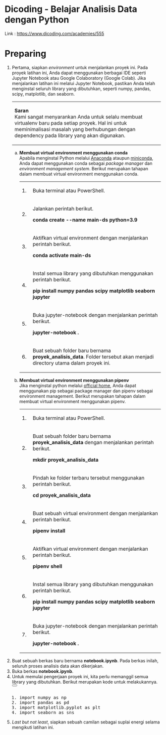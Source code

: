 # Dicoding - Belajar Analisis Data dengan Python

Link : https://www.dicoding.com/academies/555

# Preparing
<div class="mb-5 fr-view academy-tutorial-content content--prettify-light js-content-prettify">
    <ol>
        <li>Pertama, siapkan <em>environment&nbsp;</em>untuk menjalankan proyek ini. Pada proyek latihan ini, Anda dapat
            menggunakan berbagai IDE seperti Jupyter Notebook atau Google Colaboratory (Google Colab). Jika menjalankan
            latihan ini melalui Jupyter Notebook, pastikan Anda telah menginstal seluruh library yang dibutuhkan,
            seperti numpy, pandas, scipy, matplotlib, dan seaborn.<div class="table-responsive">
                <table class="table table-responsive" style="width:100%;">
                    <tbody>
                        <tr>
                            <td style="width:100%;">
                                <p dir="ltr"><strong>Saran</strong><br>Kami sangat menyarankan Anda untuk selalu membuat
                                    virtualenv baru pada setiap proyek. Hal ini untuk meminimalisasi masalah yang
                                    berhubungan dengan dependency pada library yang akan digunakan.</p>
                            </td>
                        </tr>
                    </tbody>
                </table>
            </div>
            <ol style="list-style-type:lower-alpha;">
                <li><strong>Membuat virtual environment menggunakan conda</strong><br>Apabila menginstal Python melalui
                    <a href="https://www.anaconda.com/products/distribution#Downloads" target="_blank"
                        rel="noreferrer noopener"><u>Anaconda</u></a> ataupun <a
                        href="https://docs.conda.io/en/latest/miniconda.html" target="_blank"
                        rel="noreferrer noopener"><u>miniconda</u></a>, Anda dapat menggunakan conda sebagai <em>package
                        manager</em> dan <em>environment management system</em>. Berikut merupakan tahapan dalam membuat
                    virtual environment menggunakan conda.<div class="table-responsive">
                        <table class="table table-responsive">
                            <tbody>
                                <tr>
                                    <td>
                                        <p dir="ltr">1.&nbsp;</p>
                                    </td>
                                    <td>
                                        <p dir="ltr">Buka terminal atau PowerShell.</p>
                                    </td>
                                </tr>
                                <tr>
                                    <td>
                                        <p dir="ltr">2.</p>
                                    </td>
                                    <td>
                                        <p dir="ltr">Jalankan perintah berikut.</p>
                                        <p dir="ltr"><strong>conda create --name main-ds python=3.9</strong></p>
                                    </td>
                                </tr>
                                <tr>
                                    <td>
                                        <p dir="ltr">3.</p>
                                    </td>
                                    <td>
                                        <p dir="ltr">Aktifkan virtual environment dengan menjalankan perintah berikut.
                                        </p>
                                        <p dir="ltr"><strong>conda activate main-ds</strong></p>
                                    </td>
                                </tr>
                                <tr>
                                    <td>
                                        <p dir="ltr">4.</p>
                                    </td>
                                    <td>
                                        <p dir="ltr">Instal semua library yang dibutuhkan menggunakan perintah berikut.
                                        </p>
                                        <p dir="ltr"><strong>p</strong><strong>ip install numpy pandas scipy matplotlib
                                                seaborn jupyter</strong></p>
                                    </td>
                                </tr>
                                <tr>
                                    <td>
                                        <p dir="ltr">5.</p>
                                    </td>
                                    <td>
                                        <p dir="ltr">Buka jupyter-notebook dengan menjalankan perintah berikut.</p>
                                        <p dir="ltr"><strong>jupyter-notebook .</strong></p>
                                    </td>
                                </tr>
                                <tr>
                                    <td>
                                        <p dir="ltr">6.</p>
                                    </td>
                                    <td>
                                        <p dir="ltr">Buat sebuah folder baru bernama
                                            <strong>proyek_analisis_data</strong>. Folder tersebut akan menjadi
                                            directory utama dalam proyek ini.&nbsp;
                                        </p>
                                    </td>
                                </tr>
                            </tbody>
                        </table>
                    </div>
                </li>
                <li><strong>Membuat virtual environment menggunakan pipenv</strong><br>Jika menginstal python melalui <a
                        href="https://www.python.org/" target="_blank" rel="noreferrer noopener"><u>official
                            home</u></a>, Anda dapat menggunakan pip sebagai package manager dan pipenv sebagai
                    environment management. Berikut merupakan tahapan dalam membuat virtual environment menggunakan
                    pipenv.<div class="table-responsive">
                        <table class="table table-responsive">
                            <tbody>
                                <tr>
                                    <td>
                                        <p dir="ltr">1.</p>
                                    </td>
                                    <td>
                                        <p dir="ltr">Buka terminal atau PowerShell.</p>
                                    </td>
                                </tr>
                                <tr>
                                    <td>
                                        <p dir="ltr">2.</p>
                                    </td>
                                    <td>
                                        <p dir="ltr">Buat sebuah folder baru bernama
                                            <strong>proyek_analisis_data</strong> dengan menjalankan perintah berikut.
                                        </p>
                                        <p dir="ltr"><strong>mkdir proyek_analisis_data</strong></p>
                                    </td>
                                </tr>
                                <tr>
                                    <td>
                                        <p dir="ltr">3.&nbsp;</p>
                                    </td>
                                    <td>
                                        <p dir="ltr">Pindah ke folder terbaru tersebut menggunakan perintah berikut.</p>
                                        <p dir="ltr"><strong>cd proyek_analisis_data</strong></p>
                                    </td>
                                </tr>
                                <tr>
                                    <td>
                                        <p dir="ltr">4.</p>
                                    </td>
                                    <td>
                                        <p dir="ltr">Buat sebuah virtual environment dengan menjalankan perintah
                                            berikut.</p>
                                        <p dir="ltr"><strong>pipenv install</strong></p>
                                    </td>
                                </tr>
                                <tr>
                                    <td>
                                        <p dir="ltr">5.</p>
                                    </td>
                                    <td>
                                        <p dir="ltr">Aktifkan virtual environment dengan menjalankan perintah berikut.
                                        </p>
                                        <p dir="ltr"><strong>pipenv shell</strong></p>
                                    </td>
                                </tr>
                                <tr>
                                    <td>
                                        <p dir="ltr">6.</p>
                                    </td>
                                    <td>
                                        <p dir="ltr">Instal semua library yang dibutuhkan menggunakan perintah berikut.
                                        </p>
                                        <p dir="ltr"><strong>pip install numpy pandas scipy matplotlib seaborn
                                                jupyter</strong></p>
                                    </td>
                                </tr>
                                <tr>
                                    <td>
                                        <p dir="ltr">7.</p>
                                    </td>
                                    <td>
                                        <p dir="ltr">Buka jupyter-notebook dengan menjalankan perintah berikut.</p>
                                        <p dir="ltr"><strong>jupyter-notebook .</strong></p>
                                    </td>
                                </tr>
                            </tbody>
                        </table>
                    </div>
                </li>
            </ol>
        </li>
    </ol>
    <ol start="2">
        <li>Buat sebuah berkas baru bernama <strong>notebook.ipynb</strong>. Pada berkas inilah, seluruh proses analisis
            data akan dikerjakan.</li>
        <li>Buka berkas <strong>notebook.ipynb</strong>.</li>
        <li>Untuk memulai pengerjaan proyek ini, kita perlu memanggil semua library yang dibutuhkan. Berikut merupakan
            kode untuk melakukannya.
            <div class="prettyprint-wrapper">
                <button type="button" class="btn btn-secondary btn-sm btn-switch-prettyprint-theme">
                    <i class="icon fas fa-fw fa-moon"></i>
                </button>
                <pre class="prettyprint linenums prettyprinted"
                    style=""><ol class="linenums"><li class="L0"><span class="kwd">import</span><span class="pln"> numpy </span><span class="kwd">as</span><span class="pln"> np</span></li><li class="L1"><span class="kwd">import</span><span class="pln">&nbsp;pandas&nbsp;</span><span class="kwd">as</span><span class="pln">&nbsp;pd</span></li><li class="L2"><span class="kwd">import</span><span class="pln">&nbsp;matplotlib</span><span class="pun">.</span><span class="pln">pyplot&nbsp;</span><span class="kwd">as</span><span class="pln">&nbsp;plt</span></li><li class="L3"><span class="kwd">import</span><span class="pln"> seaborn </span><span class="kwd">as</span><span class="pln"> sns</span></li></ol></pre>
            </div>
        </li>
    </ol>
    <ol start="5">
        <li><em>Last but not least</em>, siapkan sebuah camilan sebagai suplai energi selama mengikuti latihan ini.</li>
    </ol>
    <p><br></p>
